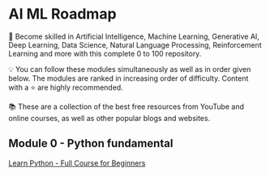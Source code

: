 
# AI ML Roadmap

🧠 Become skilled in Artificial Intelligence, Machine Learning, Generative AI, Deep Learning, Data Science, Natural Language Processing, Reinforcement Learning and more with this complete 0 to 100 repository.

💡 You can follow these modules simultaneously as well as in order given below. The modules are ranked in increasing order of difficulty. Content with a ⭐ are highly recommended.

📚 These are a collection of the best free resources from YouTube and online courses, as well as other popular blogs and websites.

## Module 0 - Python fundamental

[Learn Python - Full Course for Beginners](https://www.youtube.com/watch?v=rfscVS0vtbw)


